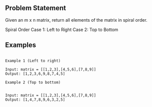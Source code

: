 ## Problem Statement

Given an m x n matrix, return all elements of the matrix in spiral order.

Spiral Order
Case 1: Left to Right
Case 2: Top to Bottom

## Examples

```JS

Example 1 (Left to right)

Input: matrix = [[1,2,3],[4,5,6],[7,8,9]]
Output: [1,2,3,6,9,8,7,4,5]

Example 2 (Top to bottom)


Input: matrix = [[1,2,3],[4,5,6],[7,8,9]]
Output: [1,4,7,8,9,6,3,2,5]


```
